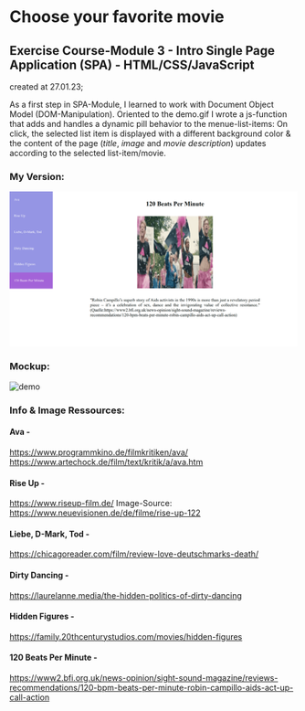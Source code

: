 # Choose your favorite movie

## Exercise Course-Module 3 - Intro Single Page Application (SPA) - HTML/CSS/JavaScript

created at 27.01.23;

As a first step in SPA-Module, I learned to work with Document Object Model (DOM-Manipulation).
Oriented to the demo.gif I wrote a js-function that adds and handles a dynamic pill behavior to the menue-list-items: On click, the selected list item is displayed with a different background color & the content of the page (_title_, _image_ and _movie description_) updates according to the selected list-item/movie.

### My Version:

![](./ezgif.com-animated-gif-maker.gif)

### Mockup:

![demo](demo.gif)

### Info & Image Ressources:

#### Ava -

https://www.programmkino.de/filmkritiken/ava/
https://www.artechock.de/film/text/kritik/a/ava.htm

#### Rise Up -

https://www.riseup-film.de/
Image-Source: https://www.neuevisionen.de/de/filme/rise-up-122

#### Liebe, D-Mark, Tod -

https://chicagoreader.com/film/review-love-deutschmarks-death/

#### Dirty Dancing -

https://laurelanne.media/the-hidden-politics-of-dirty-dancing

#### Hidden Figures -

https://family.20thcenturystudios.com/movies/hidden-figures

#### 120 Beats Per Minute -

https://www2.bfi.org.uk/news-opinion/sight-sound-magazine/reviews-recommendations/120-bpm-beats-per-minute-robin-campillo-aids-act-up-call-action
